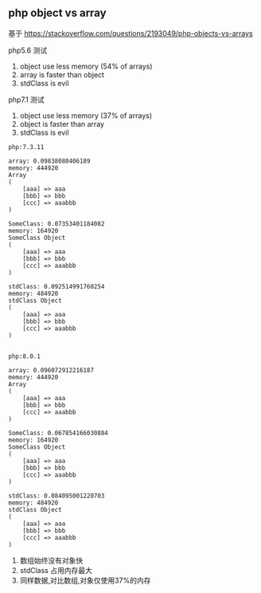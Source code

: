 
## php object vs array

基于 https://stackoverflow.com/questions/2193049/php-objects-vs-arrays

php5.6 测试



1. object use less memory (54% of arrays)
2. array is faster than object
3. stdClass is evil


php7.1 测试


1. object use less memory (37% of arrays)
2. object is faster than array
3. stdClass is evil

```
php:7.3.11

array: 0.09838080406189
memory: 444920
Array
(
    [aaa] => aaa
    [bbb] => bbb
    [ccc] => aaabbb
)

SomeClass: 0.07353401184082
memory: 164920
SomeClass Object
(
    [aaa] => aaa
    [bbb] => bbb
    [ccc] => aaabbb
)

stdClass: 0.092514991760254
memory: 484920
stdClass Object
(
    [aaa] => aaa
    [bbb] => bbb
    [ccc] => aaabbb
)


```


```
php:8.0.1

array: 0.096072912216187
memory: 444920
Array
(
    [aaa] => aaa
    [bbb] => bbb
    [ccc] => aaabbb
)

SomeClass: 0.067854166030884
memory: 164920
SomeClass Object
(
    [aaa] => aaa
    [bbb] => bbb
    [ccc] => aaabbb
)

stdClass: 0.084095001220703
memory: 484920
stdClass Object
(
    [aaa] => aaa
    [bbb] => bbb
    [ccc] => aaabbb
)
```

1. 数组始终没有对象快
2. stdClass 占用内存最大
3. 同样数据,对比数组,对象仅使用37%的内存